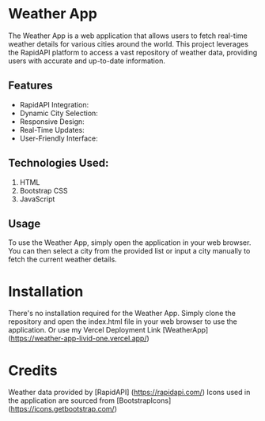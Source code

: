 # Weather App

The Weather App is a web application that allows users to fetch real-time weather details for various cities around the world. This project leverages the RapidAPI platform to access a vast repository of weather data, providing users with accurate and up-to-date information.

## Features

- RapidAPI Integration:
- Dynamic City Selection:
- Responsive Design:
- Real-Time Updates:
- User-Friendly Interface:

## Technologies Used:

1. HTML
2. Bootstrap CSS
3. JavaScript

## Usage

To use the Weather App, simply open the application in your web browser. You can then select a city from the provided list or input a city manually to fetch the current weather details.

# Installation

There's no installation required for the Weather App. Simply clone the repository and open the index.html file in your web browser to use the application. Or use my Vercel Deployment Link [WeatherApp] (https://weather-app-livid-one.vercel.app/)

# Credits

Weather data provided by [RapidAPI] (https://rapidapi.com/)
Icons used in the application are sourced from [BootstrapIcons] (https://icons.getbootstrap.com/)
